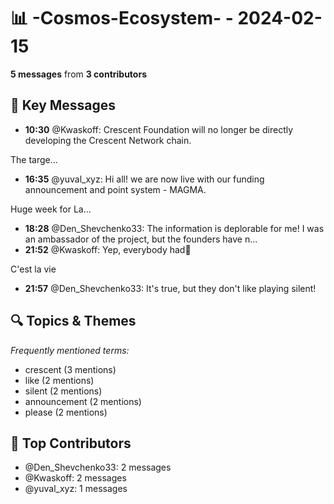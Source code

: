 # 📊 -Cosmos-Ecosystem- - 2024-02-15
**5 messages** from **3 contributors**

## 💬 Key Messages
- **10:30** @Kwaskoff: Crescent Foundation will no longer be directly developing the Crescent Network chain. 

The targe...
- **16:35** @yuval_xyz: Hi all! we are now live with our funding announcement and point system - MAGMA.

Huge week for La...
- **18:28** @Den_Shevchenko33: The information is deplorable for me! I was an ambassador of the project, but the founders have n...
- **21:52** @Kwaskoff: Yep, everybody had🤗

C'est la vie
- **21:57** @Den_Shevchenko33: It's true, but they don't like playing silent!

## 🔍 Topics & Themes
*Frequently mentioned terms:*
- crescent (3 mentions)
- like (2 mentions)
- silent (2 mentions)
- announcement (2 mentions)
- please (2 mentions)

## 👥 Top Contributors
- @Den_Shevchenko33: 2 messages
- @Kwaskoff: 2 messages
- @yuval_xyz: 1 messages